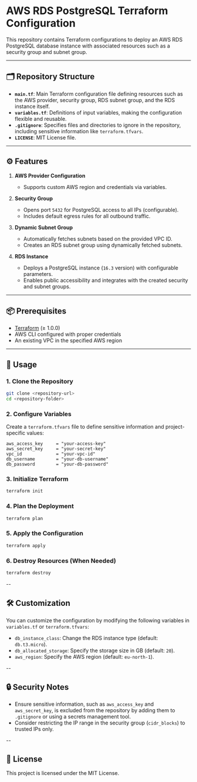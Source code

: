 # AWS RDS PostgreSQL Terraform Configuration

This repository contains Terraform configurations to deploy an AWS RDS PostgreSQL database instance with associated resources such as a security group and subnet group.

---

## 🗂 Repository Structure

- **`main.tf`**: Main Terraform configuration file defining resources such as the AWS provider, security group, RDS subnet group, and the RDS instance itself.
- **`variables.tf`**: Definitions of input variables, making the configuration flexible and reusable.
- **`.gitignore`**: Specifies files and directories to ignore in the repository, including sensitive information like `terraform.tfvars`.
- **`LICENSE`**: MIT License file.

---

## ⚙️ Features

1. **AWS Provider Configuration**
   - Supports custom AWS region and credentials via variables.

2. **Security Group**
   - Opens port `5432` for PostgreSQL access to all IPs (configurable).
   - Includes default egress rules for all outbound traffic.

3. **Dynamic Subnet Group**
   - Automatically fetches subnets based on the provided VPC ID.
   - Creates an RDS subnet group using dynamically fetched subnets.

4. **RDS Instance**
   - Deploys a PostgreSQL instance (`16.3` version) with configurable parameters.
   - Enables public accessibility and integrates with the created security and subnet groups.

---

## 📦 Prerequisites

- [Terraform](https://www.terraform.io/downloads.html) (≥ 1.0.0)
- AWS CLI configured with proper credentials
- An existing VPC in the specified AWS region

---

## 🚀 Usage

### 1. Clone the Repository

```bash
git clone <repository-url>
cd <repository-folder>
```

### 2. Configure Variables

Create a `terraform.tfvars` file to define sensitive information and project-specific values:

```t
aws_access_key     = "your-access-key"
aws_secret_key     = "your-secret-key"
vpc_id             = "your-vpc-id"
db_username        = "your-db-username"
db_password        = "your-db-password"
```

### 3. Initialize Terraform

```bash
terraform init
```

### 4. Plan the Deployment

```bash
terraform plan
```

### 5. Apply the Configuration

```bash
terraform apply
```

### 6. Destroy Resources (When Needed)

```bash
terraform destroy
```

--

## 🛠️ Customization

You can customize the configuration by modifying the following variables in `variables.tf` or `terraform.tfvars`:

- `db_instance_class`: Change the RDS instance type (default: `db.t3.micro`).
- `db_allocated_storage`: Specify the storage size in GB (default: `20`).
- `aws_region`: Specify the AWS region (default: `eu-north-1`).

--

## 🔒 Security Notes

- Ensure sensitive information, such as `aws_access_key` and `aws_secret_key`, is excluded from the repository by adding them to `.gitignore` or using a secrets management tool.
- Consider restricting the IP range in the security group (`cidr_blocks`) to trusted IPs only.

--

## 📝 License

This project is licensed under the MIT License.
